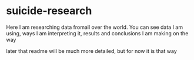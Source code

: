 # suicide-research
Here I am researching data fromall over the world. You can see data I am using, ways I am interpreting it, results and conclusions I am making on the way

later that readme will be much more detailed, but for now it is that way
